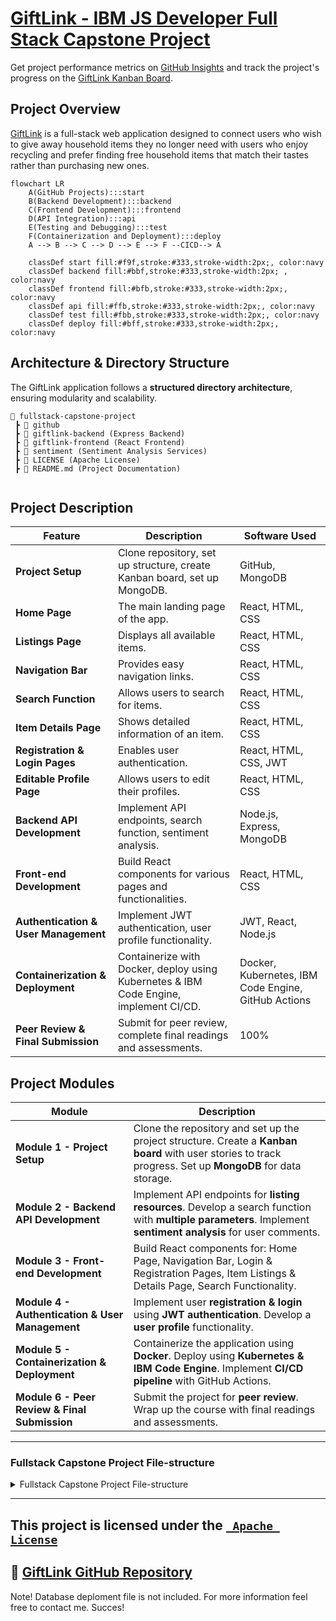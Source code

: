# [GiftLink - IBM JS Developer Full Stack Capstone Project](https://www.coursera.org/learn/javascript-full-stack-capstone-project/home/info)

Get project performance metrics on [GitHub Insights](https://github.com/watashiaashishgurung/IBM-fullstack-capstone-project/graphs/traffic) and track the project's progress on the [GiftLink Kanban Board](https://github.com/users/watashiaashishgurung/projects/14).

## Project Overview
[GiftLink](https://github.com/ibm-developer-skills-network/tqqej-fullstack-capstone-template) is a full-stack web application designed to connect users who wish to give away household items they no longer need with users who enjoy recycling and prefer finding free household items that match their tastes rather than purchasing new ones.

```mermaid
flowchart LR
    A(GitHub Projects):::start
    B(Backend Development):::backend
    C(Frontend Development):::frontend
    D(API Integration):::api
    E(Testing and Debugging):::test
    F(Containerization and Deployment):::deploy
    A --> B --> C --> D --> E --> F --CICD--> A

    classDef start fill:#f9f,stroke:#333,stroke-width:2px;, color:navy
    classDef backend fill:#bbf,stroke:#333,stroke-width:2px; , color:navy
    classDef frontend fill:#bfb,stroke:#333,stroke-width:2px;, color:navy
    classDef api fill:#ffb,stroke:#333,stroke-width:2px;, color:navy
    classDef test fill:#fbb,stroke:#333,stroke-width:2px;, color:navy
    classDef deploy fill:#bff,stroke:#333,stroke-width:2px;, color:navy
```
## Architecture & Directory Structure
The GiftLink application follows a **structured directory architecture**, ensuring modularity and scalability.

```
📂 fullstack-capstone-project
 ┣ 📂 github
 ┣ 📂 giftlink-backend (Express Backend)
 ┣ 📂 giftlink-frontend (React Frontend)
 ┣ 📂 sentiment (Sentiment Analysis Services)
 ┣ 🪪 LICENSE (Apache License)
 ┣ 📜 README.md (Project Documentation)
 
```

## **Project Description**

| Feature                    | Description                        | Software Used |
|----------------------------|------------------------------------|---------------|
| **Project Setup**          | Clone repository, set up structure, create Kanban board, set up MongoDB. | GitHub, MongoDB |
| **Home Page**              | The main landing page of the app.  | React, HTML, CSS |
| **Listings Page**          | Displays all available items.      | React, HTML, CSS |
| **Navigation Bar**         | Provides easy navigation links.    | React, HTML, CSS |
| **Search Function**        | Allows users to search for items.  | React, HTML, CSS |
| **Item Details Page**      | Shows detailed information of an item. | React, HTML, CSS |
| **Registration & Login Pages** | Enables user authentication. | React, HTML, CSS, JWT |
| **Editable Profile Page**  | Allows users to edit their profiles. | React, HTML, CSS |
| **Backend API Development**| Implement API endpoints, search function, sentiment analysis. | Node.js, Express, MongoDB |
| **Front-end Development**  | Build React components for various pages and functionalities. | React, HTML, CSS |
| **Authentication & User Management** | Implement JWT authentication, user profile functionality. | JWT, React, Node.js |
| **Containerization & Deployment** | Containerize with Docker, deploy using Kubernetes & IBM Code Engine, implement CI/CD. | Docker, Kubernetes, IBM Code Engine, GitHub Actions |
| **Peer Review & Final Submission** | Submit for peer review, complete final readings and assessments. | 100% |



## Project Modules 
| Module | Description |
|--------|-------------|
| **Module 1 - Project Setup** | Clone the repository and set up the project structure. Create a **Kanban board** with user stories to track progress. Set up **MongoDB** for data storage. |
| **Module 2 - Backend API Development** | Implement API endpoints for **listing resources**. Develop a search function with **multiple parameters**. Implement **sentiment analysis** for user comments. |
| **Module 3 - Front-end Development** | Build React components for: Home Page, Navigation Bar, Login & Registration Pages, Item Listings & Details Page, Search Functionality. |
| **Module 4 - Authentication & User Management** | Implement user **registration & login** using **JWT authentication**. Develop a **user profile** functionality. |
| **Module 5 - Containerization & Deployment** | Containerize the application using **Docker**. Deploy using **Kubernetes & IBM Code Engine**. Implement **CI/CD pipeline** with GitHub Actions. |
| **Module 6 - Peer Review & Final Submission** | Submit the project for **peer review**. Wrap up the course with final readings and assessments. |
---
### Fullstack Capstone Project File-structure

<details>
  <summary>Fullstack Capstone Project File-structure</summary>

  <details>
    <summary>.github</summary>
      
  - **ISSUE_TEMPLATE/**
    - `user-story.md`
    - **workflows/**
    - `main`
  </details>
  
  <details>
    <summary>giftlink-backend</summary>
  
    - **models/**
      - `db.js`
    - **routes/**
      - `authRoutes.js`
      - `giftRoutes.js`
      - `searchRoutes.js`
    - **util/**
    - **import-mongo/**
      - `.env`
      - `.env.sample`
      - `gifts.json`
      - `index.js`
      - `package-lock.json`
      - `package.json`
    - `.env`
    - `.env.sample`
    - `app.js`
    - `deployment.yml`
    - `Dockerfile`
    - `logger.js`
    - `package-lock.json`
    - `package.json`
  </details>
  
  <details>
    <summary>giftlink-frontend</summary>
  
    - **Dockerfile/**
  
    - **node_modules/**
    - **public/**
      - **images/**
      - **static/**
    - **src/**
      - **components/**
        - **DetailsPage/**
          - `DetailsPage.css`
          - `DetailsPage.js`
        - **LandingPage/**
          - `LandingPage.css`
          - `LandingPage.js`
        - **LoginPage/**
          - `LoginPage.css`
          - `LoginPage.js`
        - **MainPage/**
          - `MainPage.js`
        - **Navbar/**
          - `Navbar.js`
        - **ProductDetailsPage/**
          - `ProductDetailsPage.js`
        - **Profile/**
          - `Profile.css`
          - `Profile.js`
        - **RegisterPage/**
          - `RegisterPage.css`
          - `RegisterPage.js`
        - **SearchPage/**
          - `SearchPage.css`
          - `SearchPage.js`
      - **context/**
        - `AuthContext.js`
      - `App.css`
      - `App.js`
      - `config.js`
      - `index.css`
      - `index.js`
  </details>
  
  <details>
    <summary>sentiment</summary>
    
  - **`index.js`/**
  - **`package-lock.json`/**
  - **`package.json`/**
  </details>
  
  <details>
    <summary>LICENSE</summary>
  
  - [`LICENSE`](./LICENSE)
  </details>
  
  <details>
    <summary>README.md</summary>
  
  - [`README.md`](./README.md)
  </details>

</details>

-----------------
This project is licensed under the [` Apache License`](./LICENSE)
-----------------

🔗 [GiftLink GitHub Repository](https://github.com/watashiaashishgurung/fullstack-capstone-project.git)
-----------------------------------------------------------
Note! Database deploment file is not included. For more information feel free to contact me. Succes!
